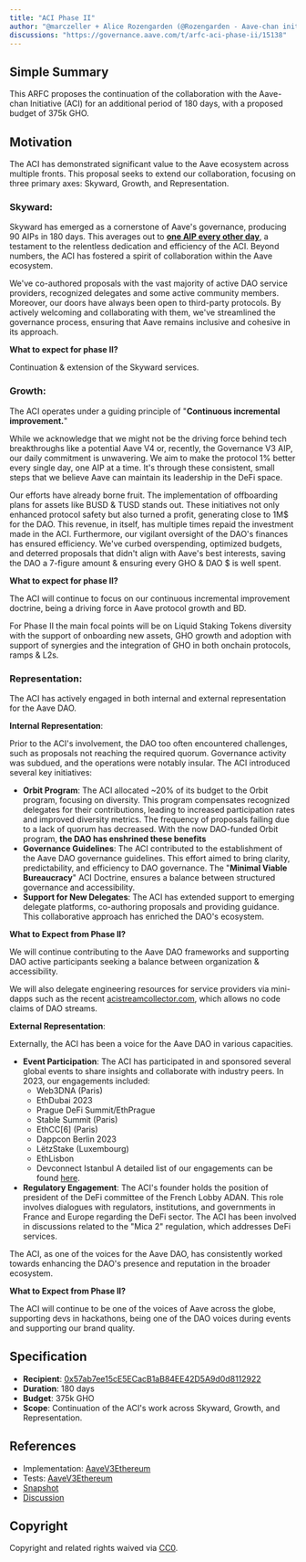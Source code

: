 ```yaml
---
title: "ACI Phase II"
author: "@marczeller + Alice Rozengarden (@Rozengarden - Aave-chan initiative)"
discussions: "https://governance.aave.com/t/arfc-aci-phase-ii/15138"
---
```


## Simple Summary

This ARFC proposes the continuation of the collaboration with the Aave-chan Initiative (ACI) for an additional period of 180 days, with a proposed budget of 375k GHO.

## Motivation

The ACI has demonstrated significant value to the Aave ecosystem across multiple fronts. This proposal seeks to extend our collaboration, focusing on three primary axes: Skyward, Growth, and Representation.

### Skyward:

Skyward has emerged as a cornerstone of Aave's governance, producing 90 AIPs in 180 days. This averages out to **[one AIP every other day](https://dune.com/alice_rozengarden/aip-creation-in-2023)**, a testament to the relentless dedication and efficiency of the ACI. Beyond numbers, the ACI has fostered a spirit of collaboration within the Aave ecosystem.

We've co-authored proposals with the vast majority of active DAO service providers, recognized delegates and some active community members. Moreover, our doors have always been open to third-party protocols. By actively welcoming and collaborating with them, we've streamlined the governance process, ensuring that Aave remains inclusive and cohesive in its approach.

**What to expect for phase II?**

Continuation & extension of the Skyward services.

### Growth:

The ACI operates under a guiding principle of \"**Continuous incremental improvement.**\"

While we acknowledge that we might not be the driving force behind tech breakthroughs like a potential Aave V4 or, recently, the Governance V3 AIP, our daily commitment is unwavering. We aim to make the protocol 1% better every single day, one AIP at a time. It's through these consistent, small steps that we believe Aave can maintain its leadership in the DeFi space.

Our efforts have already borne fruit. The implementation of offboarding plans for assets like BUSD & TUSD stands out. These initiatives not only enhanced protocol safety but also turned a profit, generating close to 1M$ for the DAO. This revenue, in itself, has multiple times repaid the investment made in the ACI. Furthermore, our vigilant oversight of the DAO's finances has ensured efficiency. We've curbed overspending, optimized budgets, and deterred proposals that didn't align with Aave's best interests, saving the DAO a 7-figure amount & ensuring every GHO & DAO $ is well spent.

**What to expect for phase II?**

The ACI will continue to focus on our continuous incremental improvement doctrine, being a driving force in Aave protocol growth and BD.

For Phase II the main focal points will be on Liquid Staking Tokens diversity with the support of onboarding new assets, GHO growth and adoption with support of synergies and the integration of GHO in both onchain protocols, ramps & L2s.

### Representation:

The ACI has actively engaged in both internal and external representation for the Aave DAO.

**Internal Representation**:

Prior to the ACI's involvement, the DAO too often encountered challenges, such as proposals not reaching the required quorum. Governance activity was subdued, and the operations were notably insular. The ACI introduced several key initiatives:

- **Orbit Program**: The ACI allocated ~20% of its budget to the Orbit program, focusing on diversity. This program compensates recognized delegates for their contributions, leading to increased participation rates and improved diversity metrics. The frequency of proposals failing due to a lack of quorum has decreased. With the now DAO-funded Orbit program, **the DAO has enshrined these benefits**
- **Governance Guidelines**: The ACI contributed to the establishment of the Aave DAO governance guidelines. This effort aimed to bring clarity, predictability, and efficiency to DAO governance. The \"**Minimal Viable Bureaucracy**\" ACI Doctrine, ensures a balance between structured governance and accessibility.
- **Support for New Delegates**: The ACI has extended support to emerging delegate platforms, co-authoring proposals and providing guidance. This collaborative approach has enriched the DAO's ecosystem.

**What to Expect from Phase II?**

We will continue contributing to the Aave DAO frameworks and supporting DAO active participants seeking a balance between organization & accessibility.

We will also delegate engineering resources for service providers via mini-dapps such as the recent [acistreamcollector.com](http://acistreamcollector.com), which allows no code claims of DAO streams.

**External Representation**:

Externally, the ACI has been a voice for the Aave DAO in various capacities.

- **Event Participation**: The ACI has participated in and sponsored several global events to share insights and collaborate with industry peers. In 2023, our engagements included:
  - Web3DNA (Paris)
  - EthDubai 2023
  - Prague DeFi Summit/EthPrague
  - Stable Summit (Paris)
  - EthCC[6] (Paris)
  - Dappcon Berlin 2023
  - LëtzStake (Luxembourg)
  - EthLisbon
  - Devconnect Istanbul
    A detailed list of our engagements can be found [here](https://www.notion.so/f676c1ce96f44c648ef2a40f7f1bb442?pvs=21).
- **Regulatory Engagement**: The ACI's founder holds the position of president of the DeFi committee of the French Lobby ADAN. This role involves dialogues with regulators, institutions, and governments in France and Europe regarding the DeFi sector. The ACI has been involved in discussions related to the \"Mica 2\" regulation, which addresses DeFi services.

The ACI, as one of the voices for the Aave DAO, has consistently worked towards enhancing the DAO's presence and reputation in the broader ecosystem.

**What to Expect from Phase II?**

The ACI will continue to be one of the voices of Aave across the globe, supporting devs in hackathons, being one of the DAO voices during events and supporting our brand quality.

## Specification

- **Recipient**: [0x57ab7ee15cE5ECacB1aB84EE42D5A9d0d8112922](https://etherscan.io/address/0x57ab7ee15cE5ECacB1aB84EE42D5A9d0d8112922)
- **Duration**: 180 days
- **Budget**: 375k GHO
- **Scope**: Continuation of the ACI's work across Skyward, Growth, and Representation.

## References

- Implementation: [AaveV3Ethereum](https://github.com/bgd-labs/aave-proposals/blob/a0fc52e0429fadd9fa43a77873ffa7b086f05b75/src/20231029_AaveV3Ethereum_ACIPhaseII/AaveV3Ethereum_ACIPhaseII_20231029.sol)
- Tests: [AaveV3Ethereum](https://github.com/bgd-labs/aave-proposals/blob/a0fc52e0429fadd9fa43a77873ffa7b086f05b75/src/20231029_AaveV3Ethereum_ACIPhaseII/AaveV3Ethereum_ACIPhaseII_20231029.t.sol)
- [Snapshot](https://signal.aave.com/#/proposal/0x04e7059fc5b2c33d4e4554d68d27ef67c1f6d9d310b07493116bdfbf15c25bbc)
- [Discussion](https://governance.aave.com/t/arfc-aci-phase-ii/15138)

## Copyright

Copyright and related rights waived via [CC0](https://creativecommons.org/publicdomain/zero/1.0/).
